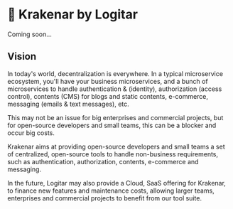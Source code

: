 # 🐙 Krakenar by Logitar

Coming soon…

## Vision

In today's world, decentralization is everywhere. In a typical microservice ecosystem, you'll have your business microservices, and a bunch of microservices to handle authentication & (identity), authorization (access control), contents (CMS) for blogs and static contents, e-commerce, messaging (emails & text messages), etc.

This may not be an issue for big enterprises and commercial projects, but for open-source developers and small teams, this can be a blocker and occur big costs.

Krakenar aims at providing open-source developers and small teams a set of centralized, open-source tools to handle non-business requirements, such as authentication, authorization, contents, e-commerce and messaging.

In the future, Logitar may also provide a Cloud, SaaS offering for Krakenar, to finance new features and maintenance costs, allowing larger teams, enterprises and commercial projects to benefit from our tool suite.
